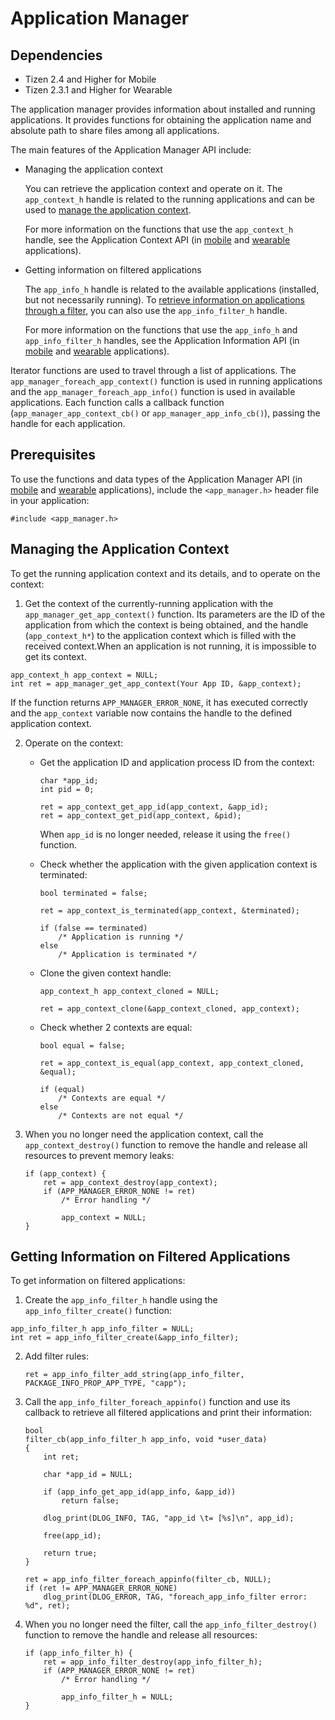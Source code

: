 # Application Manager
## Dependencies
- Tizen 2.4 and Higher for Mobile
- Tizen 2.3.1 and Higher for Wearable

The application manager provides information about installed and running applications. It provides functions for obtaining the application name and absolute path to share files among all applications.

The main features of the Application Manager API include:

- Managing the application context

  You can retrieve the application context and operate on it. The `app_context_h` handle is related to the running applications and can be used to [manage the application context](#manage_context).

  For more information on the functions that use the `app_context_h` handle, see the Application Context API (in [mobile](../../../../org.tizen.native.mobile.apireference/group__CAPI__APP__CONTEXT__MODULE.html) and [wearable](../../../../org.tizen.native.wearable.apireference/group__CAPI__APP__CONTEXT__MODULE.html) applications).

- Getting information on filtered applications

  The `app_info_h` handle is related to the available applications (installed, but not necessarily running). To [retrieve information on applications through a filter](#filter), you can also use the `app_info_filter_h` handle.

  For more information on the functions that use the `app_info_h` and `app_info_filter_h` handles, see the Application Information API (in [mobile](../../../../org.tizen.native.mobile.apireference/group__CAPI__APP__INFO__MODULE.html) and [wearable](../../../../org.tizen.native.wearable.apireference/group__CAPI__APP__INFO__MODULE.html) applications).

Iterator functions are used to travel through a list of applications. The `app_manager_foreach_app_context()` function is used in running applications and the `app_manager_foreach_app_info()` function is used in available applications. Each function calls a callback function (`app_manager_app_context_cb()` or `app_manager_app_info_cb()`), passing the handle for each application.

## Prerequisites

To use the functions and data types of the Application Manager API (in [mobile](../../../../org.tizen.native.mobile.apireference/group__CAPI__APPLICATION__MANAGER__MODULE.html) and [wearable](../../../../org.tizen.native.wearable.apireference/group__CAPI__APPLICATION__MANAGER__MODULE.html) applications), include the `<app_manager.h>` header file in your application:

```
#include <app_manager.h>
```

## Managing the Application Context

To get the running application context and its details, and to operate on the context:

1. Get the context of the currently-running application with the `app_manager_get_app_context()` function. Its parameters are the ID of the application from which the context is being obtained, and the handle (`app_context_h*`) to the application context which is filled with the received context.When an application is not running, it is impossible to get its context.
```
app_context_h app_context = NULL;
int ret = app_manager_get_app_context(Your App ID, &app_context);
```
If the function returns `APP_MANAGER_ERROR_NONE`, it has executed correctly and the `app_context` variable now contains the handle to the defined application context.

2. Operate on the context:

   - Get the application ID and application process ID from the context:

     ```
     char *app_id;
     int pid = 0;

     ret = app_context_get_app_id(app_context, &app_id);
     ret = app_context_get_pid(app_context, &pid);
     ```

     When `app_id` is no longer needed, release it using the `free()` function.

   - Check whether the application with the given application context is terminated:

     ```
     bool terminated = false;

     ret = app_context_is_terminated(app_context, &terminated);

     if (false == terminated)
         /* Application is running */
     else
         /* Application is terminated */
     ```

   - Clone the given context handle:

     ```
     app_context_h app_context_cloned = NULL;

     ret = app_context_clone(&app_context_cloned, app_context);
     ```

   - Check whether 2 contexts are equal:

     ```
     bool equal = false;

     ret = app_context_is_equal(app_context, app_context_cloned, &equal);

     if (equal)
         /* Contexts are equal */
     else
         /* Contexts are not equal */
     ```

3. When you no longer need the application context, call the `app_context_destroy()` function to remove the handle and release all resources to prevent memory leaks:

   ```
   if (app_context) {
       ret = app_context_destroy(app_context);
       if (APP_MANAGER_ERROR_NONE != ret)
           /* Error handling */

           app_context = NULL;
   }
   ```

## Getting Information on Filtered Applications

To get information on filtered applications:

1. Create the `app_info_filter_h` handle using the `app_info_filter_create()` function:
```
app_info_filter_h app_info_filter = NULL;
int ret = app_info_filter_create(&app_info_filter);
```

2. Add filter rules:

   ```
   ret = app_info_filter_add_string(app_info_filter, PACKAGE_INFO_PROP_APP_TYPE, "capp");
   ```

3. Call the `app_info_filter_foreach_appinfo()` function and use its callback to retrieve all filtered applications and print their information:

	```
    bool
    filter_cb(app_info_filter_h app_info, void *user_data)
    {
        int ret;

        char *app_id = NULL;

        if (app_info_get_app_id(app_info, &app_id))
            return false;

        dlog_print(DLOG_INFO, TAG, "app_id \t= [%s]\n", app_id);

        free(app_id);

        return true;
    }

    ret = app_info_filter_foreach_appinfo(filter_cb, NULL);
    if (ret != APP_MANAGER_ERROR_NONE)
        dlog_print(DLOG_ERROR, TAG, "foreach_app_info_filter error: %d", ret);
	```

4. When you no longer need the filter, call the `app_info_filter_destroy()` function to remove the handle and release all resources:
	```
    if (app_info_filter_h) {
        ret = app_info_filter_destroy(app_info_filter_h);
        if (APP_MANAGER_ERROR_NONE != ret)
            /* Error handling */

            app_info_filter_h = NULL;
    }
    ```